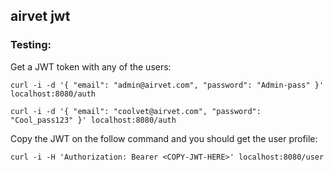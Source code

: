 ## airvet jwt

### Testing:
Get a JWT token with any of the users:
```
curl -i -d '{ "email": "admin@airvet.com", "password": "Admin-pass" }' localhost:8080/auth

curl -i -d '{ "email": "coolvet@airvet.com", "password": "Cool_pass123" }' localhost:8080/auth
```

Copy the JWT on the follow command and you should get the user profile:
```
curl -i -H 'Authorization: Bearer <COPY-JWT-HERE>' localhost:8080/user
```
